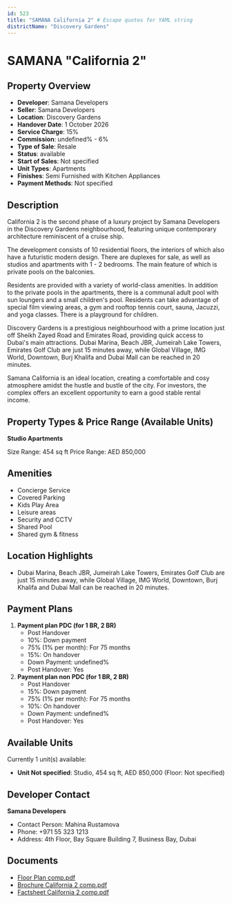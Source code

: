 ```yaml
---
id: 523
title: "SAMANA California 2" # Escape quotes for YAML string
districtName: "Discovery Gardens"
---
```


# SAMANA "California 2"

## Property Overview
- **Developer**: Samana Developers
- **Seller**: Samana Developers
- **Location**: Discovery Gardens
- **Handover Date**: 1 October 2026
- **Service Charge**: 15%
- **Commission**: undefined% - 6%
- **Type of Sale**: Resale
- **Status**: available
- **Start of Sales**: Not specified
- **Unit Types**: Apartments
- **Finishes**: Semi Furnished with Kitchen Appliances
- **Payment Methods**: Not specified

## Description
California 2 is the second phase of a luxury project by Samana Developers in the Discovery Gardens neighbourhood, featuring unique contemporary architecture reminiscent of a cruise ship. 

The development consists of 10 residential floors, the interiors of which also have a futuristic modern design. There are duplexes for sale, as well as studios and apartments with 1 - 2 bedrooms. The main feature of which is private pools on the balconies.

Residents are provided with a variety of world-class amenities. In addition to the private pools in the apartments, there is a communal adult pool with sun loungers and a small children's pool. Residents can take advantage of special film viewing areas, a gym and rooftop tennis court, sauna, Jacuzzi, and yoga classes. There is a playground for children.

Discovery Gardens is a prestigious neighbourhood with a prime location just off Sheikh Zayed Road and Emirates Road, providing quick access to Dubai's main attractions. Dubai Marina, Beach JBR, Jumeirah Lake Towers, Emirates Golf Club are just 15 minutes away, while Global Village, IMG World, Downtown, Burj Khalifa and Dubai Mall can be reached in 20 minutes.

Samana California is an ideal location, creating a comfortable and cosy atmosphere amidst the hustle and bustle of the city. For investors, the complex offers an excellent opportunity to earn a good stable rental income.

## Property Types & Price Range (Available Units)
**Studio Apartments**

Size Range: 454 sq ft
Price Range: AED 850,000

## Amenities
- Concierge Service
- Covered Parking
- Kids Play Area
- Leisure areas
- Security and CCTV
- Shared Pool
- Shared gym & fitness

## Location Highlights
- Dubai Marina, Beach JBR, Jumeirah Lake Towers, Emirates Golf Club are just 15 minutes away, while Global Village, IMG World, Downtown, Burj Khalifa and Dubai Mall can be reached in 20 minutes.

## Payment Plans
1. **Payment plan PDC (for 1 BR, 2 BR)**
   - Post Handover
   - 10%: Down payment
   - 75% (1% per month): For 75 months
   - 15%: On handover
   - Down Payment: undefined%
   - Post Handover: Yes
2. **Payment plan non PDC (for 1 BR, 2 BR)**
   - Post Handover
   - 15%: Down payment
   - 75% (1% per month): For 75 months
   - 10%: On handover
   - Down Payment: undefined%
   - Post Handover: Yes

## Available Units
Currently 1 unit(s) available:
- **Unit Not specified**: Studio, 454 sq ft, AED 850,000 (Floor: Not specified)

## Developer Contact
**Samana Developers**
- Contact Person: Mahina Rustamova
- Phone: +971 55 323 1213
- Address: 4th Floor, Bay Square Building 7, Business Bay, Dubai

## Documents
- [Floor Plan comp.pdf](https://cdn.geniemap.net/2023/10/31/TJuSpkuIpKC9ffckUly42YJaEeOaFRzuJIt0HQKa.pdf)
- [Brochure California 2 comp.pdf](https://cdn.geniemap.net/2023/10/31/LzuZQCl7UIDrzvTjVLiWfpZBhdtYB9IVPsLdB5GI.pdf)
- [Factsheet California 2 comp.pdf](https://cdn.geniemap.net/2023/10/31/lcaq6c2cDsvk0u9PmLbILU5FY82nL5YaPvuoVA3L.pdf)
